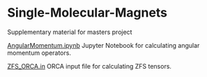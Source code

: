 # Single-Molecular-Magnets
Supplementary material for masters project

[AngularMomentum.ipynb](https://github.com/dking2003/Single-Molecular-Magnets/blob/main/AngularMomentum%20(1).ipynb) Jupyter Notebook for calculating angular momentum operators.

[ZFS_ORCA.in](https://github.com/dking2003/Single-Molecular-Magnets/blob/main/ZFS_ORCA.in) ORCA input file for calculating ZFS tensors.

